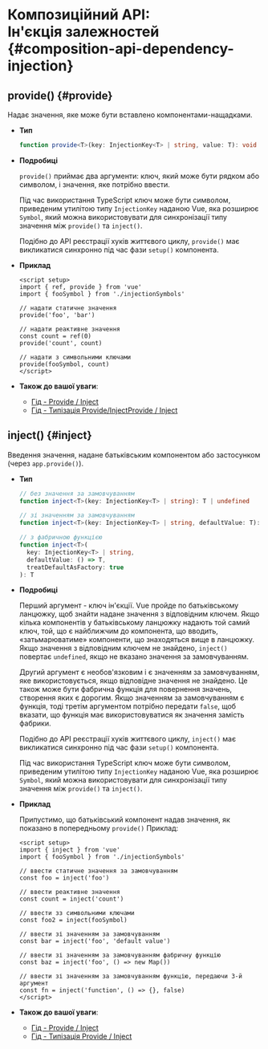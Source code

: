 # Композиційний АРІ: <br>Ін'єкція залежностей {#composition-api-dependency-injection}

## provide() {#provide}

Надає значення, яке може бути вставлено компонентами-нащадками.

- **Тип**

  ```ts
  function provide<T>(key: InjectionKey<T> | string, value: T): void
  ```

- **Подробиці**

  `provide()` приймає два аргументи: ключ, який може бути рядком або символом, і значення, яке потрібно ввести.

  Під час використання TypeScript ключ може бути символом, приведеним утилітою типу `InjectionKey` наданою Vue, яка розширює `Symbol`, який можна використовувати для синхронізації типу значення між `provide()` та `inject()`.

  Подібно до API реєстрації хуків життєвого циклу, `provide()` має викликатися синхронно під час фази `setup()` компонента.

- **Приклад**

  ```vue
  <script setup>
  import { ref, provide } from 'vue'
  import { fooSymbol } from './injectionSymbols'

  // надати статичне значення
  provide('foo', 'bar')

  // надати реактивне значення
  const count = ref(0)
  provide('count', count)

  // надати з символьними ключами
  provide(fooSymbol, count)
  </script>
  ```

- **Також до вашої уваги**:
  - [Гід - Provide / Inject](/guide/components/provide-inject.html)
  - [Гід - Типізація Provide/InjectProvide / Inject](/guide/typescript/composition-api.html#typing-provide-inject)

## inject() {#inject}

Введення значення, надане батьківським компонентом або застосунком (через `app.provide()`).

- **Тип**

  ```ts
  // без значення за замовчуванням
  function inject<T>(key: InjectionKey<T> | string): T | undefined

  // зі значенням за замовчуванням
  function inject<T>(key: InjectionKey<T> | string, defaultValue: T): T

  // з фабричною функцією
  function inject<T>(
    key: InjectionKey<T> | string,
    defaultValue: () => T,
    treatDefaultAsFactory: true
  ): T
  ```

- **Подробиці**

  Перший аргумент - ключ ін'єкції. Vue пройде по батьківському ланцюжку, щоб знайти надане значення з відповідним ключем. Якщо кілька компонентів у батьківському ланцюжку надають той самий ключ, той, що є найближчим до компонента, що вводить, «затьмарюватиме» компоненти, що знаходяться вище в ланцюжку. Якщо значення з відповідним ключем не знайдено, `inject()` повертає `undefined`, якщо не вказано значення за замовчуванням.

  Другий аргумент є необов'язковим і є значенням за замовчуванням, яке використовується, якщо відповідне значення не знайдено. Це також може бути фабрична функція для повернення значень, створення яких є дорогим. Якщо значенням за замовчуванням є функція, тоді третім аргументом потрібно передати `false`, щоб вказати, що функція має використовуватися як значення замість фабрики.

  Подібно до API реєстрації хуків життєвого циклу, `inject()` має викликатися синхронно під час фази `setup()` компонента.

  Під час використання TypeScript ключ може бути символом, приведеним утилітою типу `InjectionKey` наданою Vue, яка розширює `Symbol`, який можна використовувати для синхронізації типу значення між `provide()` та `inject()`.

- **Приклад**

  Припустимо, що батьківський компонент надав значення, як показано в попередньому `provide()` Приклад:

  ```vue
  <script setup>
  import { inject } from 'vue'
  import { fooSymbol } from './injectionSymbols'

  // ввести статичне значення за замовчуванням
  const foo = inject('foo')

  // ввести реактивне значення
  const count = inject('count')

  // ввести зз символьними ключами
  const foo2 = inject(fooSymbol)

  // ввести зі значенням за замовчуванням
  const bar = inject('foo', 'default value')

  // ввести зі значенням за замовчуванням фабричну функцію
  const baz = inject('foo', () => new Map())

  // ввести зі значенням за замовчуванням функцію, передаючи 3-й аргумент
  const fn = inject('function', () => {}, false)
  </script>
  ```

- **Також до вашої уваги**:
  - [Гід - Provide / Inject](/guide/components/provide-inject.html)
  - [Гід - Типізація Provide / Inject](/guide/typescript/composition-api.html#typing-provide-inject)
